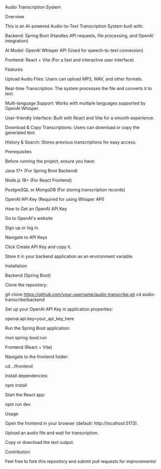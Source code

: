Audio Transcription System

Overview

This is an AI-powered Audio-to-Text Transcription System built with:

Backend: Spring Boot (Handles API requests, file processing, and OpenAI integration)

AI Model: OpenAI Whisper API (Used for speech-to-text conversion)

Frontend: React + Vite (For a fast and interactive user interface)

Features

Upload Audio Files: Users can upload MP3, WAV, and other formats.

Real-time Transcription: The system processes the file and converts it to text.

Multi-language Support: Works with multiple languages supported by OpenAI Whisper.

User-friendly Interface: Built with React and Vite for a smooth experience.

Download & Copy Transcriptions: Users can download or copy the generated text.

History & Search: Stores previous transcriptions for easy access.

Prerequisites

Before running the project, ensure you have:

Java 17+ (For Spring Boot Backend)

Node.js 18+ (For React Frontend)

PostgreSQL or MongoDB (For storing transcription records)

OpenAI API Key (Required for using Whisper API)

How to Get an OpenAI API Key

Go to OpenAI's website

Sign up or log in.

Navigate to API Keys

Click Create API Key and copy it.

Store it in your backend application as an environment variable.

Installation

Backend (Spring Boot)

Clone the repository:

git clone https://github.com/your-username/audio-transcribe.git
cd audio-transcribe/backend

Set up your OpenAI API Key in application.properties:

openai.api.key=your_api_key_here

Run the Spring Boot application:

mvn spring-boot:run

Frontend (React + Vite)

Navigate to the frontend folder:

cd ../frontend

Install dependencies:

npm install

Start the React app:

npm run dev

Usage

Open the frontend in your browser (default: http://localhost:5173).

Upload an audio file and wait for transcription.

Copy or download the text output.

Contribution

Feel free to fork this repository and submit pull requests for improvements!
